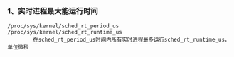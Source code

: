 ### 1、实时进程最大能运行时间  
```
/proc/sys/kernel/sched_rt_period_us
/proc/sys/kernel/sched_rt_runtime_us
		在sched_rt_period_us时间内所有实时进程最多运行sched_rt_runtime_us，单位微秒
```
